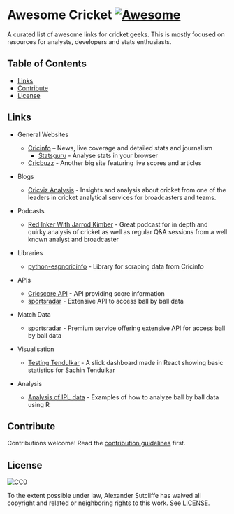 # Awesome Cricket [![Awesome][awesome-badge]][awesome-link]

A curated list of awesome links for cricket geeks. This is mostly focused on resources for analysts, developers and stats enthusiasts.

## Table of Contents

- [Links](#links)
- [Contribute](#contribute)
- [License](#license)

## Links

- General Websites
    - [Cricinfo](https://www.espncricinfo.com/) – News, live coverage and detailed stats and journalism
        - [Statsguru](https://stats.espncricinfo.com/ci/engine/stats/index.html) - Analyse stats in your browser
    - [Cricbuzz](https://www.cricbuzz.com/) - Another big site featuring live scores and articles

- Blogs
    - [Cricviz Analysis](https://www.cricviz.com/analysis/) - Insights and analysis about cricket from one of the leaders in cricket analytical services for broadcasters and teams.

- Podcasts
    - [Red Inker With Jarrod Kimber](https://anchor.fm/redinker) - Great podcast for in depth and quirky analysis of cricket as well as regular Q&A sessions from a well known analyst and broadcaster

- Libraries
    - [python-espncricinfo](https://github.com/dwillis/python-espncricinfo) - Library for scraping data from Cricinfo 

- APIs
    - [Cricscore API](http://cricscore-api.appspot.com/) - API providing score information
    - [sportsradar](https://developer.sportradar.com/docs/read/cricket/Cricket_v2) - Extensive API to access ball by ball data
    
- Match Data
    - [sportsradar](https://developer.sportradar.com/docs/read/cricket/Cricket_v2) - Premium service offering extensive API for access ball by ball data

- Visualisation
    - [Testing Tendulkar](https://github.com/saranshbarua/Testing-Tendulkar) - A slick dashboard made in React showing basic statistics for Sachin Tendulkar

- Analysis
    - [Analysis of IPL data](https://www.kaggle.com/josephgpinto/ipl-data-analysis) - Examples of how to analyze ball by ball data using R

## Contribute

Contributions welcome! Read the [contribution guidelines](CONTRIBUTING.md) first.

## License

[![CC0][CC0-badge]][CC0-link]

To the extent possible under law, Alexander Sutcliffe has waived all copyright
and related or neighboring rights to this work. See [LICENSE](LICENSE).

[awesome-badge]: https://cdn.rawgit.com/sindresorhus/awesome/d7305f38d29fed78fa85652e3a63e154dd8e8829/media/badge.svg
[awesome-link]: https://github.com/sindresorhus/awesome
[CC0-badge]: http://mirrors.creativecommons.org/presskit/buttons/88x31/svg/cc-zero.svg
[CC0-link]: https://creativecommons.org/publicdomain/zero/1.0/
